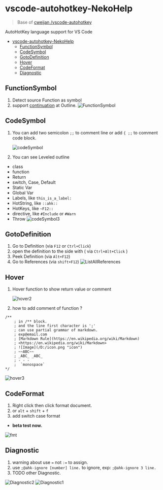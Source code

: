 # vscode-autohotkey-NekoHelp

> Base of [cweijan /vscode-autohotkey](https://github.com/cweijan/vscode-autohotkey)

AutoHotKey language support for VS Code

-   [vscode-autohotkey-NekoHelp](#vscode-autohotkey-nekohelp)
    -   [FunctionSymbol](#FunctionSymbol)
    -   [CodeSymbol](#codesymbol)
    -   [GotoDefinition](#gotodefinition)
    -   [Hover](#hover)
    -   [CodeFormat](#codeformat)
    -   [Diagnostic](#Diagnostic)
          <!-- -   [IntelliSense](#IntelliSense) -->

## FunctionSymbol

1. Detect source Function as symbol
2. support [continuation](https://www.autohotkey.com/docs/Scripts.htm#continuation) at Outline.
   ![FunctionSymbol](image/FunctionSymbol.png)

## CodeSymbol

1. You can add two semicolon `;;` to comment line
   or add `{ ;;` to comment code block.

    ![codeSymbol](image/codeSymbol4.png)

2. You can see Leveled outline

-   class
-   function
-   Return
-   switch, Case, Default
-   Static Var
-   Global Var
-   Labels, like `this_is_a_label:`
-   HotString, like `::ahk::`
-   HotKeys, like `~F12::`
-   directive, like `#Include` or `#Warn`
-   Throw
    ![codeSymbol3](image/codeSymbol3.jpg)

## GotoDefinition

1. Go to Definition (via `F12` or `Ctrl+Click`)
2. open the definition to the side with ( via `Ctrl+Alt+Click` )
3. Peek Definition (via `Alt+F12`)
4. Go to References (via `shift+F12`)
   ![ListAllReferences](image/ListAllReferences.jpg)

## Hover

1. Hover function to show return value or comment

    ![hover2](image/hover2.jpg)

2. how to add comment of function ?

```ahk
/**
    ; in /** block.
    ; and the line first character is ';'
    ; can use partial grammar of markdown.
    ; exp@email.com
    ; [Markdown Rule](https://en.wikipedia.org/wiki/Markdown)
    ; <https://en.wikipedia.org/wiki/Markdown>
    ; ![Image](/D:/icon.png "icon")
    ; ~~ABC~~
    ; _ABC_ _ABC_
    ; - - -
    ;  `monospace`
*/
```

![hover3](image/hover3.png)

## CodeFormat

1. Right click then click format document.
2. or `alt` + `shift` + `f`
3. add switch case format

-   **beta test now.**

![fmt](image/fmt.png)

<!-- ## IntelliSense

![IntelliSense For Class](image/IntelliSenseForClass.gif) -->

## Diagnostic

1. warning about use `=` not `:=` to assign.
2. use `;@ahk-ignore [number] line.` to ignore, exp: `;@ahk-ignore 3 line.`
3. TODO other Diagnostic.

![Diagnostic2](image/Diagnostic2.png)
![Diagnostic1](image/Diagnostic1.png)
